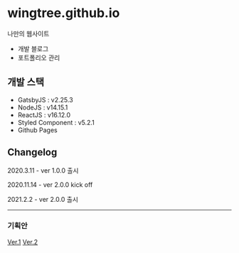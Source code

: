 # wingtree.github.io
나만의 웹사이트
* 개발 블로그
* 포트폴리오 관리

## 개발 스택
* GatsbyJS : v2.25.3
* NodeJS : v14.15.1
* ReactJS : v16.12.0
* Styled Component : v5.2.1
* Github Pages

## Changelog
2020.3.11 - ver 1.0.0 출시

2020.11.14 - ver 2.0.0 kick off

2021.2.2 - ver 2.0.0 출시

***
### 기획안
[Ver.1](https://github.com/wingtree/wingtree.github.io/blob/develop/project/ver1.md)
[Ver.2](https://github.com/wingtree/wingtree.github.io/blob/develop/project/ver2.md)
